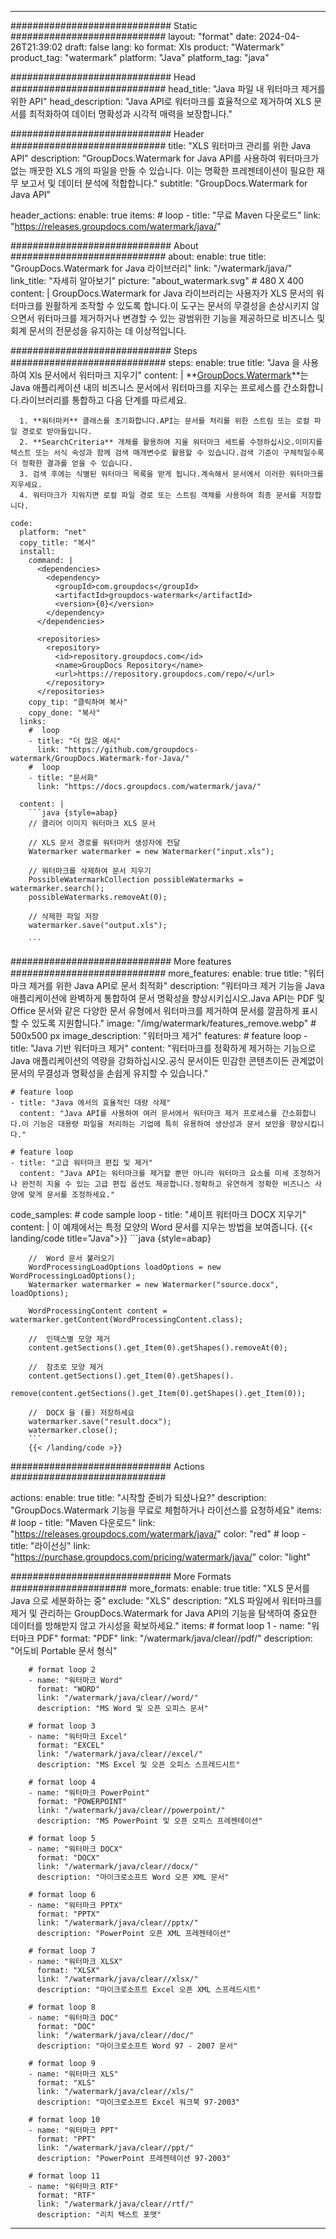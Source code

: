 
---
############################# Static ############################
layout: "format"
date:  2024-04-26T21:39:02
draft: false
lang: ko
format: Xls
product: "Watermark"
product_tag: "watermark"
platform: "Java"
platform_tag: "java"

############################# Head ############################
head_title: "Java 파일 내 워터마크 제거를 위한 API"
head_description: "Java API로 워터마크를 효율적으로 제거하여 XLS 문서를 최적화하여 데이터 명확성과 시각적 매력을 보장합니다."

############################# Header ############################
title: "XLS 워터마크 관리를 위한 Java API" 
description: "GroupDocs.Watermark for Java API를 사용하여 워터마크가 없는 깨끗한 XLS 개의 파일을 만들 수 있습니다. 이는 명확한 프레젠테이션이 필요한 재무 보고서 및 데이터 분석에 적합합니다."
subtitle: "GroupDocs.Watermark for Java API" 

header_actions:
  enable: true
  items:
    #  loop
    - title: "무료 Maven 다운로드"
      link: "https://releases.groupdocs.com/watermark/java/"
      
############################# About ############################
about:
    enable: true
    title: "GroupDocs.Watermark for Java 라이브러리"
    link: "/watermark/java/"
    link_title: "자세히 알아보기"
    picture: "about_watermark.svg" # 480 X 400
    content: |
       GroupDocs.Watermark for Java 라이브러리는 사용자가 XLS 문서의 워터마크를 원활하게 조작할 수 있도록 합니다.이 도구는 문서의 무결성을 손상시키지 않으면서 워터마크를 제거하거나 변경할 수 있는 광범위한 기능을 제공하므로 비즈니스 및 회계 문서의 전문성을 유지하는 데 이상적입니다.

############################# Steps ############################
steps:
    enable: true
    title: "Java 을 사용하여 Xls 문서에서 워터마크 지우기"
    content: |
      **[GroupDocs.Watermark](https://products.groupdocs.com/watermark/java/)**는 Java 애플리케이션 내의 비즈니스 문서에서 워터마크를 지우는 프로세스를 간소화합니다.라이브러리를 통합하고 다음 단계를 따르세요.
      
      1. **워터마커** 클래스를 초기화합니다.API는 문서를 처리를 위한 스트림 또는 로컬 파일 경로로 받아들입니다.
      2. **SearchCriteria** 개체를 활용하여 지울 워터마크 세트를 수정하십시오.이미지를 텍스트 또는 서식 속성과 함께 검색 매개변수로 활용할 수 있습니다.검색 기준이 구체적일수록 더 정확한 결과를 얻을 수 있습니다.
      3. 검색 후에는 식별된 워터마크 목록을 받게 됩니다.계속해서 문서에서 이러한 워터마크를 지우세요.
      4. 워터마크가 지워지면 로컬 파일 경로 또는 스트림 객체를 사용하여 최종 문서를 저장합니다.
   
    code:
      platform: "net"
      copy_title: "복사"
      install:
        command: |
          <dependencies>
            <dependency>
              <groupId>com.groupdocs</groupId>
              <artifactId>groupdocs-watermark</artifactId>
              <version>{0}</version>
            </dependency>
          </dependencies>

          <repositories>
            <repository>
              <id>repository.groupdocs.com</id>
              <name>GroupDocs Repository</name>
              <url>https://repository.groupdocs.com/repo/</url>
            </repository>
          </repositories>
        copy_tip: "클릭하여 복사"
        copy_done: "복사"
      links:
        #  loop
        - title: "더 많은 예시"
          link: "https://github.com/groupdocs-watermark/GroupDocs.Watermark-for-Java/"
        #  loop
        - title: "문서화"
          link: "https://docs.groupdocs.com/watermark/java/"
          
      content: |
        ```java {style=abap}
        // 클리어 이미지 워터마크 XLS 문서

        // XLS 문서 경로를 워터마커 생성자에 전달
        Watermarker watermarker = new Watermarker("input.xls");
        
        // 워터마크를 삭제하여 문서 지우기
        PossibleWatermarkCollection possibleWatermarks = watermarker.search();
        possibleWatermarks.removeAt(0);

        // 삭제한 파일 저장
        watermarker.save("output.xls");
        
        ```        
        
############################# More features ############################
more_features:
  enable: true
  title: "워터마크 제거를 위한 Java API로 문서 최적화"
  description: "워터마크 제거 기능을 Java 애플리케이션에 완벽하게 통합하여 문서 명확성을 향상시키십시오.Java API는 PDF 및 Office 문서와 같은 다양한 문서 유형에서 워터마크를 제거하여 문서를 깔끔하게 표시할 수 있도록 지원합니다."
  image: "/img/watermark/features_remove.webp" # 500x500 px
  image_description: "워터마크 제거"
  features:
    # feature loop
    - title: "Java 기반 워터마크 제거"
      content: "워터마크를 정확하게 제거하는 기능으로 Java 애플리케이션의 역량을 강화하십시오.공식 문서이든 민감한 콘텐츠이든 관계없이 문서의 무결성과 명확성을 손쉽게 유지할 수 있습니다."

    # feature loop
    - title: "Java 에서의 효율적인 대량 삭제"
      content: "Java API를 사용하여 여러 문서에서 워터마크 제거 프로세스를 간소화합니다.이 기능은 대용량 파일을 처리하는 기업에 특히 유용하여 생산성과 문서 보안을 향상시킵니다."

    # feature loop
    - title: "고급 워터마크 편집 및 제거"
      content: "Java API는 워터마크를 제거할 뿐만 아니라 워터마크 요소를 미세 조정하거나 완전히 지울 수 있는 고급 편집 옵션도 제공합니다.정확하고 유연하게 정확한 비즈니스 사양에 맞게 문서를 조정하세요."
      
  code_samples:
    # code sample loop
    - title: "셰이프 워터마크 DOCX 지우기"
      content: |
        이 예제에서는 특정 모양의 Word 문서를 지우는 방법을 보여줍니다.
        {{< landing/code title="Java">}}
        ```java {style=abap}
        
        //  Word 문서 불러오기
        WordProcessingLoadOptions loadOptions = new WordProcessingLoadOptions();
        Watermarker watermarker = new Watermarker("source.docx", loadOptions);

        WordProcessingContent content = watermarker.getContent(WordProcessingContent.class);

        //  인덱스별 모양 제거
        content.getSections().get_Item(0).getShapes().removeAt(0);

        //  참조로 모양 제거
        content.getSections().get_Item(0).getShapes().
            remove(content.getSections().get_Item(0).getShapes().get_Item(0));

        //  DOCX 을 (를) 저장하세요
        watermarker.save("result.docx");
        watermarker.close();
        ```
        {{< /landing/code >}}


############################# Actions ############################

actions:
  enable: true
  title: "시작할 준비가 되셨나요?"
  description: "GroupDocs.Watermark 기능을 무료로 체험하거나 라이선스를 요청하세요"
  items:
    #  loop
    - title: "Maven 다운로드"
      link: "https://releases.groupdocs.com/watermark/java/"
      color: "red"
        #  loop
    - title: "라이선싱"
      link: "https://purchase.groupdocs.com/pricing/watermark/java/"
      color: "light"


############################# More Formats #####################
more_formats:
    enable: true
    title: "XLS 문서를 Java 으로 세분화하는 중"
    exclude: "XLS"
    description: "XLS 파일에서 워터마크를 제거 및 관리하는 GroupDocs.Watermark for Java API의 기능을 탐색하여 중요한 데이터를 방해받지 않고 가시성을 확보하세요."
    items: 
        # format loop 1
        - name: "워터마크 PDF"
          format: "PDF"
          link: "/watermark/java/clear//pdf/"
          description: "어도비 Portable 문서 형식"

        # format loop 2
        - name: "워터마크 Word"
          format: "WORD"
          link: "/watermark/java/clear//word/"
          description: "MS Word 및 오픈 오피스 문서"
          
        # format loop 3
        - name: "워터마크 Excel"
          format: "EXCEL"
          link: "/watermark/java/clear//excel/"
          description: "MS Excel 및 오픈 오피스 스프레드시트"

        # format loop 4
        - name: "워터마크 PowerPoint"
          format: "POWERPOINT"
          link: "/watermark/java/clear//powerpoint/"
          description: "MS PowerPoint 및 오픈 오피스 프레젠테이션"

        # format loop 5
        - name: "워터마크 DOCX"
          format: "DOCX"
          link: "/watermark/java/clear//docx/"
          description: "마이크로소프트 Word 오픈 XML 문서"
          
        # format loop 6
        - name: "워터마크 PPTX"
          format: "PPTX"
          link: "/watermark/java/clear//pptx/"
          description: "PowerPoint 오픈 XML 프레젠테이션"
          
        # format loop 7
        - name: "워터마크 XLSX"
          format: "XLSX"
          link: "/watermark/java/clear//xlsx/"
          description: "마이크로소프트 Excel 오픈 XML 스프레드시트"

        # format loop 8
        - name: "워터마크 DOC"
          format: "DOC"
          link: "/watermark/java/clear//doc/"
          description: "마이크로소프트 Word 97 - 2007 문서"

        # format loop 9
        - name: "워터마크 XLS"
          format: "XLS"
          link: "/watermark/java/clear//xls/"
          description: "마이크로소프트 Excel 워크북 97-2003"

        # format loop 10
        - name: "워터마크 PPT"
          format: "PPT"
          link: "/watermark/java/clear//ppt/"
          description: "PowerPoint 프레젠테이션 97-2003"

        # format loop 11
        - name: "워터마크 RTF"
          format: "RTF"
          link: "/watermark/java/clear//rtf/"
          description: "리치 텍스트 포맷"

---
